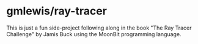 # gmlewis/ray-tracer

This is just a fun side-project following along in the book
"The Ray Tracer Challenge" by Jamis Buck using the MoonBit
programming language.
